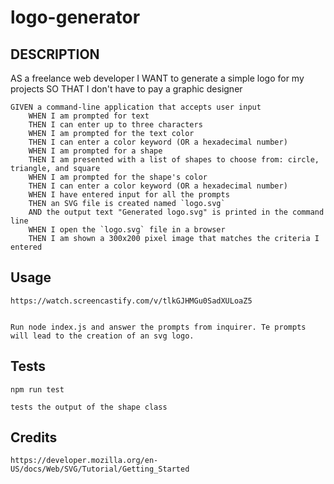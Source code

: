 # logo-generator

## DESCRIPTION
   AS a freelance web developer
        I WANT to generate a simple logo for my projects
        SO THAT I don't have to pay a graphic designer 

    GIVEN a command-line application that accepts user input
        WHEN I am prompted for text
        THEN I can enter up to three characters
        WHEN I am prompted for the text color
        THEN I can enter a color keyword (OR a hexadecimal number)
        WHEN I am prompted for a shape
        THEN I am presented with a list of shapes to choose from: circle, triangle, and square
        WHEN I am prompted for the shape's color
        THEN I can enter a color keyword (OR a hexadecimal number)
        WHEN I have entered input for all the prompts
        THEN an SVG file is created named `logo.svg`
        AND the output text "Generated logo.svg" is printed in the command line
        WHEN I open the `logo.svg` file in a browser
        THEN I am shown a 300x200 pixel image that matches the criteria I entered

## Usage
    https://watch.screencastify.com/v/tlkGJHMGu0SadXULoaZ5
    

    Run node index.js and answer the prompts from inquirer. Te prompts will lead to the creation of an svg logo.

## Tests
    npm run test 

    tests the output of the shape class



## Credits 
    https://developer.mozilla.org/en-US/docs/Web/SVG/Tutorial/Getting_Started


